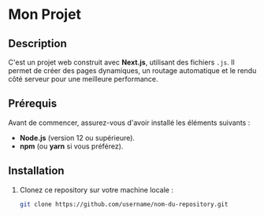 # Mon Projet

## Description

C'est un projet web construit avec **Next.js**, utilisant des fichiers `.js`. Il permet de créer des pages dynamiques, un routage automatique et le rendu côté serveur pour une meilleure performance.

## Prérequis

Avant de commencer, assurez-vous d'avoir installé les éléments suivants :

- **Node.js** (version 12 ou supérieure).
- **npm** (ou **yarn** si vous préférez).

## Installation

1. Clonez ce repository sur votre machine locale :

   ```bash
   git clone https://github.com/username/nom-du-repository.git
